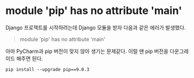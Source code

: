 # module 'pip' has no attribute 'main'

Django 프로젝트를 시작하려는데 Django 모듈을 받자 다음과 같은 에러가 발생했다.

> module 'pip' has no attribute 'main'

아마 PyCharm과 pip 버전이 맞지 않아 생기는 문제같다.
이럴 땐 pip 버전을 다운그레이드 해주면 된다.

    pip install --upgrade pip==9.0.3
